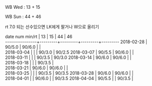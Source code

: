 WB Wed : 13 + 15

WB Sun : 44 + 46

rt 7.0 되는 선수있으면 LK에게 팔거나 W으로 올리기

date num min/rt |    13   |    15   |    44   |    46   
----------------+---------+---------+---------+---------
2018-02-28      |  90/5.0 |  90/6.0 |         |        
2018-03-04      |         |         |  90/3.0 |  90/2.5
2018-03-07      |  90/5.5 |  90/6.0 |         |        
2018-03-11      |         |         |  90/3.5 |  90/3.0
2018-03-14      |  90/6.0 |  90/6.0 |         |        
2018-03-18      |         |         |  90/3.5 |        
2018-03-21      |  90/6.0 |  90/6.0 |         |        
2018-03-25      |         |         |  90/3.5 |  90/3.5
2018-03-28      |  90/6.0 |  90/6.0 |         |        
2018-04-01      |         |  90/6.0 |         |  90/3.5
2018-04-04      |  90/5.5 |         |  90/3.5 |        

